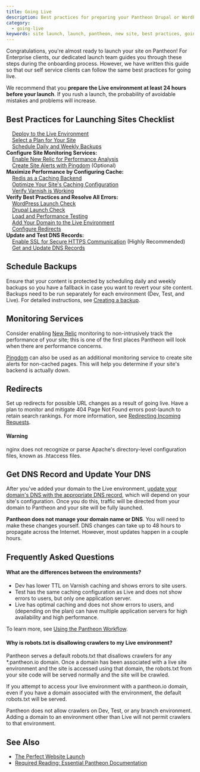 ```yaml
---
title: Going Live
description: Best practices for preparing your Pantheon Drupal or WordPress site launch.
category:
  - going-live
keywords: site launch, launch, pantheon, new site, best practices, going live
---
```

Congratulations, you're almost ready to launch your site on Pantheon! For Enterprise clients, our dedicated launch team guides you through these steps during the onboarding process. However, we have written this guide so that our self service clients can follow the same best practices for going live.

We recommend that you **prepare the Live environment at least 24 hours before your launch**. If you rush a launch,  the probability of avoidable mistakes and problems will increase.

## Best Practices for Launching Sites Checklist
&nbsp;&nbsp;&nbsp;<span class="glyphicon  glyphicon-unchecked" aria-hidden="true"></span> [Deploy to the Live Environment](/docs/articles/sites/code/using-the-pantheon-workflow/#3.-deploy-code-to-live)<br>
&nbsp;&nbsp;&nbsp;<span class="glyphicon  glyphicon-unchecked" aria-hidden="true"></span> [Select a Plan for Your Site](/docs/articles/sites/settings/selecting-a-plan/)<br>
&nbsp;&nbsp;&nbsp;<span class="glyphicon  glyphicon-unchecked" aria-hidden="true"></span> [Schedule Daily and Weekly Backups](#schedule-backups)<br>
**Configure Site Monitoring Services:**<br>
&nbsp;&nbsp;&nbsp;<span class="glyphicon  glyphicon-unchecked" aria-hidden="true"></span> [Enable New Relic for Performance Analysis](#monitoring-services)<br>
&nbsp;&nbsp;&nbsp;<span class="glyphicon  glyphicon-unchecked" aria-hidden="true"></span> [Create Site Alerts with Pingdom](#monitoring-services) (Optional)<br>
**Maximize Performance by Configuring Cache:**<br>
&nbsp;&nbsp;&nbsp;<span class="glyphicon  glyphicon-unchecked" aria-hidden="true"></span> [Redis as a Caching Backend](/docs/articles/sites/redis-as-a-caching-backend)<br>
&nbsp;&nbsp;&nbsp;<span class="glyphicon  glyphicon-unchecked" aria-hidden="true"></span> [Optimize Your Site's Caching Configuration](/docs/articles/sites/varnish/)<br>
&nbsp;&nbsp;&nbsp;<span class="glyphicon  glyphicon-unchecked" aria-hidden="true"></span> [Verify Varnish is Working](/docs/articles/sites/varnish/testing-varnish)<br>
**Verify Best Practices and Resolve All Errors:**<br>
&nbsp;&nbsp;&nbsp;<span class="glyphicon  glyphicon-unchecked" aria-hidden="true"></span> [WordPress Launch Check](/docs/articles/wordpress/launch-check-wordpress-performance-and-configuration-analysis/)<br>
&nbsp;&nbsp;&nbsp;<span class="glyphicon  glyphicon-unchecked" aria-hidden="true"></span> [Drupal Launch Check](/docs/articles/drupal/launch-check-drupal-performance-and-configuration-analysis/)<br>
&nbsp;&nbsp;&nbsp;<span class="glyphicon  glyphicon-unchecked" aria-hidden="true"></span> [Load and Performance Testing](/docs/articles/load-and-performance-testing/)<br>
&nbsp;&nbsp;&nbsp;<span class="glyphicon  glyphicon-unchecked" aria-hidden="true"></span> [Add Your Domain to the Live Environment](/docs/articles/sites/domains#step-2-add-a-domain-to-a-site-environment)<br>
&nbsp;&nbsp;&nbsp;<span class="glyphicon  glyphicon-unchecked" aria-hidden="true"></span>  [Configure Redirects](#redirects)<br>
**Update and Test DNS Records:**<br>
&nbsp;&nbsp;&nbsp;<span class="glyphicon  glyphicon-unchecked" aria-hidden="true"></span> [Enable SSL for Secure HTTPS Communication](/docs/articles/sites/domains/adding-a-ssl-certificate-for-secure-https-communication) (Highly Recommended)<br>
&nbsp;&nbsp;&nbsp;<span class="glyphicon  glyphicon-unchecked" aria-hidden="true"></span> [Get and Update DNS Records](#get-dns-record-and-update-your-dns)<br>


## Schedule Backups

Ensure that your content is protected by scheduling daily and weekly backups so you have a fallback in case you want to revert your site content. Backups need to be run separately for each environment (Dev, Test, and Live). For detailed instructions, see <a href="/docs/articles/sites/backups/backup-creation">Creating a backup</a>.

## Monitoring Services

Consider enabling [New Relic](/docs/articles/sites/newrelic/new-relic-performance-analysis/) monitoring to non-intrusively track the performance of your site; this is one of the first places Pantheon will look when there are performance concerns.

[Pingdom](https://www.pingdom.com/) can also be used as an additional monitoring service to create site alerts for non-cached pages. This will help you determine if your site's backend is actually down.

##  Redirects

Set up redirects for possible URL changes as a result of going live. Have a plan to monitor and mitigate 404 Page Not Found errors post-launch to retain search rankings. For more information, see [Redirecting Incoming Requests](/docs/articles/sites/code/redirect-incoming-requests/).
<div class="alert alert-danger" role="alert">
<h4>Warning</h4>
nginx does not recognize or parse Apache's directory-level configuration files, known as .htaccess files.</div>



## Get DNS Record and Update Your DNS

After you've added your domain to the Live environment, [update your domain's DNS with the appropriate DNS record](/docs/articles/sites/domains#step-3-configure-your-dns), which will depend on your site's configuration. Once you do this, traffic will be directed from your domain to Pantheon and your site will be fully launched.

**Pantheon does not manage your domain name or DNS**. You will need to make these changes yourself. DNS changes can take up to 48 hours to propagate across the Internet. However, most updates happen in a couple hours.

## Frequently Asked Questions

#### What are the differences between the environments?

- Dev has lower TTL on Varnish caching and shows errors to site users.
- Test has the same caching configuration as Live and does not show errors to users, but only one application server.
- Live has optimal caching and does not show errors to users, and (depending on the plan) can have multiple application servers for high availability and high performance.

To learn more, see [Using the Pantheon Workflow](/docs/articles/sites/code/using-the-pantheon-workflow/).

#### Why is robots.txt is disallowing crawlers to my Live environment?

Pantheon serves a default robots.txt that disallows crawlers for any \*.pantheon.io domain. Once a domain has been associated with a live site environment and the site is accessed using that domain, the robots.txt from your site code will be served normally and the site will be crawled.

If you attempt to access your live environment with a pantheon.io domain, even if you have a domain associated with the environment, the default robots.txt will be served.

Pantheon does not allow crawlers on Dev, Test, or any branch environment. Adding a domain to an environment other than Live will not permit crawlers to that environment.


## See Also
- [The Perfect Website Launch <span class="glyphicon  glyphicon-book" aria-hidden="true"></span>](https://pantheon.io/sites/default/files/perfect-website-launch-pantheon-ebook.pdf)
- [Required Reading: Essential Pantheon Documentation](/docs/articles/required-reading-essential-pantheon-documentation/)
